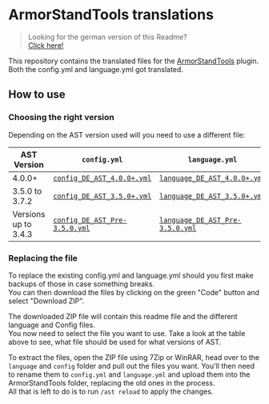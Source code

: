 [readme_de]: https://github.com/Andre601/ArmorStand-Tools/blob/master/README.md

[plugin]: https://www.spigotmc.org/resources/2237/

[config_4.0.0+]: https://github.com/Andre601/ArmorStand-Tools/blob/master/config/config_DE_AST_4.0.0+.yml
[language_4.0.0+]: https://github.com/Andre601/ArmorStand-Tools/blob/master/language/language_DE_AST_4.0.0+.yml

[config_3.5.0+]: https://github.com/Andre601/ArmorStand-Tools/blob/master/config/config_DE_AST_3.5.0+.yml
[language_3.5.0+]: https://github.com/Andre601/ArmorStand-Tools/blob/master/language/language_DE_AST_3.5.0+.yml

[config_pre_3.5.0]: https://github.com/Andre601/ArmorStand-Tools/blob/master/config/config_DE_AST_Pre-3.5.0.yml
[language_pre_3.5.0]: https://github.com/Andre601/ArmorStand-Tools/blob/master/language/language_DE_AST_Pre-3.5.0.yml

# ArmorStandTools translations
> Looking for the german version of this Readme?  
> [Click here!][readme_de]

This repository contains the translated files for the [ArmorStandTools][plugin] plugin. Both the config.yml and language.yml got translated.

## How to use

### Choosing the right version
Depending on the AST version used will you need to use a different file:

| AST Version          | `config.yml`                                      | `language.yml`                                        |
| -------------------- | ------------------------------------------------- | ----------------------------------------------------- |
| 4.0.0+               | [`config_DE_AST_4.0.0+.yml`][config_4.0.0+]       | [`language_DE_AST_4.0.0+.yml`][language_4.0.0+]       |
| 3.5.0 to 3.7.2       | [`config_DE_AST_3.5.0+.yml`][config_3.5.0+]       | [`language_DE_AST_3.5.0+.yml`][language_3.5.0+]       |
| Versions up to 3.4.3 | [`config_DE_AST_Pre-3.5.0.yml`][config_pre_3.5.0] | [`language_DE_AST_Pre-3.5.0.yml`][language_pre_3.5.0] |

### Replacing the file
To replace the existing config.yml and language.yml should you first make backups of those in case something breaks.  
You can then download the files by clicking on the green "Code" button and select "Download ZIP".

The downloaded ZIP file will contain this readme file and the different language and Config files.  
You now need to select the file you want to use. Take a look at the table above to see, what file should be used for what versions of AST.

To extract the files, open the ZIP file using 7Zip or WinRAR, head over to the `language` and `config` folder and pull out the files you want. You'll then need to rename them to `config.yml` and `language.yml` and upload them into the ArmorStandTools folder, replacing the old ones in the process.  
All that is left to do is to run `/ast reload` to apply the changes.

